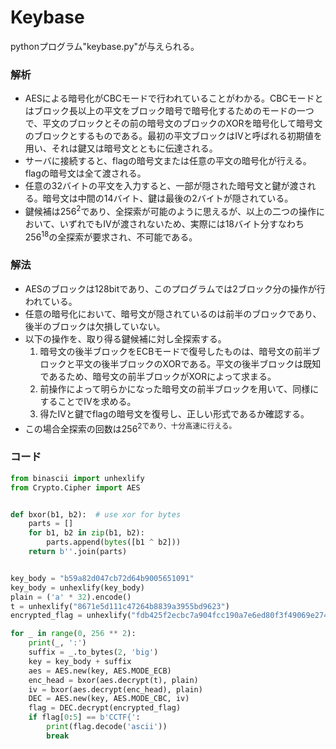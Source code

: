 # Keybase
pythonプログラム"keybase.py"が与えられる。
### 解析
- AESによる暗号化がCBCモードで行われていることがわかる。CBCモードとはブロック長以上の平文をブロック暗号で暗号化するためのモードの一つで、平文のブロックとその前の暗号文のブロックのXORを暗号化して暗号文のブロックとするものである。最初の平文ブロックはIVと呼ばれる初期値を用い、それは鍵又は暗号文とともに伝達される。
- サーバに接続すると、flagの暗号文または任意の平文の暗号化が行える。flagの暗号文は全て渡される。
- 任意の32バイトの平文を入力すると、一部が隠された暗号文と鍵が渡される。暗号文は中間の14バイト、鍵は最後の2バイトが隠されている。
- 鍵候補は256<sup>2</sup>であり、全探索が可能のように思えるが、以上の二つの操作において、いずれでもIVが渡されないため、実際には18バイト分すなわち256<sup>18</sup>の全探索が要求され、不可能である。


### 解法
- AESのブロックは128bitであり、このプログラムでは2ブロック分の操作が行われている。
- 任意の暗号化において、暗号文が隠されているのは前半のブロックであり、後半のブロックは欠損していない。
- 以下の操作を、取り得る鍵候補に対し全探索する。
  1. 暗号文の後半ブロックをECBモードで復号したものは、暗号文の前半ブロックと平文の後半ブロックのXORである。平文の後半ブロックは既知であるため、暗号文の前半ブロックがXORによって求まる。
  2. 前操作によって明らかになった暗号文の前半ブロックを用いて、同様にすることでIVを求める。
  3. 得たIVと鍵でflagの暗号文を復号し、正しい形式であるか確認する。
- この場合全探索の回数は256<sup>2</ssup>であり、十分高速に行える。

### コード
```python
from binascii import unhexlify
from Crypto.Cipher import AES


def bxor(b1, b2):  # use xor for bytes
    parts = []
    for b1, b2 in zip(b1, b2):
        parts.append(bytes([b1 ^ b2]))
    return b''.join(parts)


key_body = "b59a82d047cb72d64b9005651091"
key_body = unhexlify(key_body)
plain = ('a' * 32).encode()
t = unhexlify("8671e5d111c47264b8839a3955bd9623")
encrypted_flag = unhexlify("fdb425f2ecbc7a904fcc190a7e6ed80f3f49069e2740d498c351d4487419e71f")

for _ in range(0, 256 ** 2):
    print(_, ':')
    suffix = _.to_bytes(2, 'big')
    key = key_body + suffix
    aes = AES.new(key, AES.MODE_ECB)
    enc_head = bxor(aes.decrypt(t), plain)
    iv = bxor(aes.decrypt(enc_head), plain)
    DEC = AES.new(key, AES.MODE_CBC, iv)
    flag = DEC.decrypt(encrypted_flag)
    if flag[0:5] == b'CCTF{':
        print(flag.decode('ascii'))
        break
```
